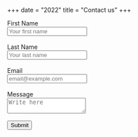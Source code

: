 +++
date = "2022"
title = "Contact us"
+++




<form name="contact" netlify>
    <label for="fname">First Name</label>
    <br>
    <input type="text" id="fname" name = "firstname" placeholder = "Your first name">
    <br>
    <br>
    <label for="lname">Last Name</label>
    <br>
    <input type="text" id="lname" name = "lastname" placeholder = "Your last name">
    <br>
    <br>
    <label for="email">Email</label>
    <br>
    <input type="text" id="email" name = "email" placeholder = "email@example.com">
    <br>
    <br>
    <label for="message">Message</label>
    <br>
    <textarea id="message" name type="text" id="email" name = "email" placeholder = "Write here" style="height:
    200px>"></textarea>
    <br>
    <br>
    <input type="submit" value="Submit" style="nothing">
</form>